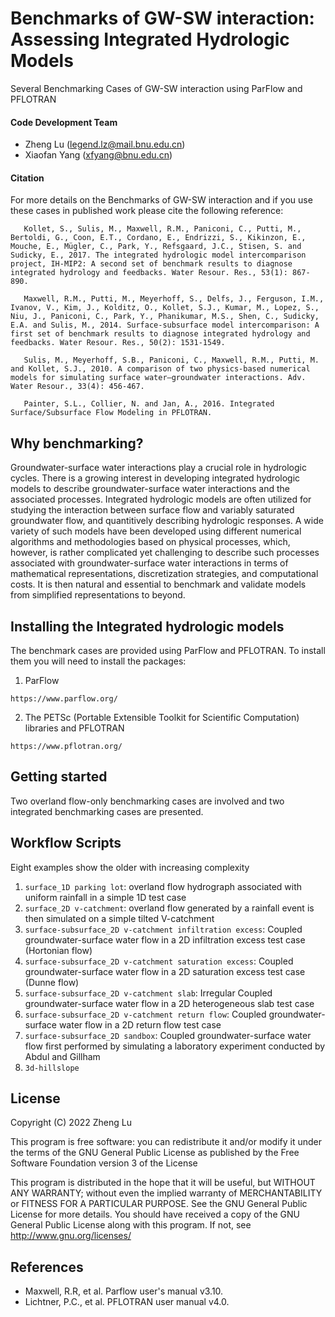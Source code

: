 # Benchmarks of GW-SW interaction: Assessing Integrated Hydrologic Models
Several Benchmarking Cases of GW-SW interaction using ParFlow and PFLOTRAN

#### Code Development Team
+ Zheng Lu (legend.lz@mail.bnu.edu.cn)
+ Xiaofan Yang (xfyang@bnu.edu.cn)

#### Citation
For more details on the Benchmarks of GW-SW interaction and if you use these cases in published work please cite the following reference: 
```
   Kollet, S., Sulis, M., Maxwell, R.M., Paniconi, C., Putti, M., Bertoldi, G., Coon, E.T., Cordano, E., Endrizzi, S., Kikinzon, E., Mouche, E., Mügler, C., Park, Y., Refsgaard, J.C., Stisen, S. and Sudicky, E., 2017. The integrated hydrologic model intercomparison project, IH-MIP2: A second set of benchmark results to diagnose integrated hydrology and feedbacks. Water Resour. Res., 53(1): 867-890.
```

```
   Maxwell, R.M., Putti, M., Meyerhoff, S., Delfs, J., Ferguson, I.M., Ivanov, V., Kim, J., Kolditz, O., Kollet, S.J., Kumar, M., Lopez, S., Niu, J., Paniconi, C., Park, Y., Phanikumar, M.S., Shen, C., Sudicky, E.A. and Sulis, M., 2014. Surface-subsurface model intercomparison: A first set of benchmark results to diagnose integrated hydrology and feedbacks. Water Resour. Res., 50(2): 1531-1549.
```

```
   Sulis, M., Meyerhoff, S.B., Paniconi, C., Maxwell, R.M., Putti, M. and Kollet, S.J., 2010. A comparison of two physics-based numerical models for simulating surface water–groundwater interactions. Adv. Water Resour., 33(4): 456-467.
```

```
   Painter, S.L., Collier, N. and Jan, A., 2016. Integrated Surface/Subsurface Flow Modeling in PFLOTRAN.
 ```

Why benchmarking?
--------------------
Groundwater-surface water interactions play a crucial role in hydrologic cycles. There is a growing interest in developing integrated hydrologic models to describe groundwater-surface water interactions and the associated processes. Integrated hydrologic models are often utilized for studying the interaction between surface flow and variably saturated groundwater flow, and quantitively describing hydrologic responses. A wide variety of such models have been developed using different numerical algorithms and methodologies based on physical processes, which, however, is rather complicated yet challenging to describe such processes associated with groundwater-surface water interactions in terms of mathematical representations, discretization strategies, and computational costs. It is then natural and essential to benchmark and validate models from simplified representations to beyond.


Installing the Integrated hydrologic models
--------------------
The benchmark cases are provided using ParFlow and PFLOTRAN. To install them you will need to install the packages:
1. ParFlow
```
https://www.parflow.org/
```
2. The PETSc (Portable Extensible Toolkit for Scientific Computation) libraries and PFLOTRAN
```
https://www.pflotran.org/
```

Getting  started
--------------------
Two overland flow-only benchmarking cases are involved and two integrated benchmarking cases are presented.

Workflow Scripts
--------------------
Eight examples show the older with increasing complexity
1. `surface_1D parking lot`: overland flow hydrograph associated with uniform rainfall in a simple 1D test case
2. `surface_2D v-catchment`: overland flow generated by a rainfall event is then simulated on a simple tilted V-catchment
3. `surface-subsurface_2D v-catchment infiltration excess`: Coupled groundwater-surface water flow in a 2D infiltration excess test case (Hortonian flow)
4. `surface-subsurface_2D v-catchment saturation excess`: Coupled groundwater-surface water flow in a 2D saturation excess test case (Dunne flow)
5. `surface-subsurface_2D v-catchment slab`: Irregular Coupled groundwater-surface water flow in a 2D heterogeneous slab test case
6. `surface-subsurface_2D v-catchment return flow`: Coupled groundwater-surface water flow in a 2D return flow test case
7. `surface-subsurface_2D sandbox`: Coupled groundwater-surface water flow first performed by simulating a laboratory experiment conducted by Abdul and Gillham
8. `3d-hillslope`

License
--------------------
Copyright (C) 2022  Zheng Lu

This program is free software: you can redistribute it and/or modify it under the terms of the GNU General Public License as published by the Free Software Foundation version 3 of the License

This program is distributed in the hope that it will be useful, but WITHOUT ANY WARRANTY; without even the implied warranty of MERCHANTABILITY or FITNESS FOR A PARTICULAR PURPOSE.  See the GNU General Public License for more details. You should have received a copy of the GNU General Public License along with this program.  If not, see <http://www.gnu.org/licenses/>

References
--------------------
+ Maxwell, R.R, et al. Parflow user's manual v3.10.
+ Lichtner, P.C., et al. PFLOTRAN user manual v4.0.
